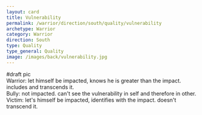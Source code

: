 ```yaml
---
layout: card
title: Vulnerability
permalink: /warrior/direction/south/quality/vulnerability
archetype: Warrior
category: Warrior
direction: South
type: Quality
type_general: Quality
image: /images/back/vulnerability.jpg
---
```

#draft pic  
Warrior: let himself be impacted, knows he is greater than the impact. includes and transcends it.  
Bully: not impacted. can't see the vulnerability in self and therefore in other.   
Victim: let's himself be impacted, identifies with the impact. doesn't transcend it.
